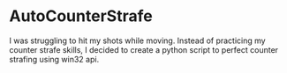 # AutoCounterStrafe
I was struggling to hit my shots while moving. Instead of practicing my counter strafe skills, I decided to create a python script to perfect counter strafing using win32 api.
